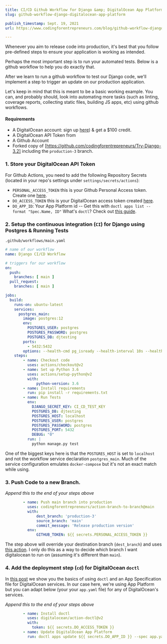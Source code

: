 ```yaml
---
title: CI/CD Github Workflow for Django &amp; DigitalOcean App Platform
slug: github-workflow-django-digitalocean-app-platform

publish_timestamp: Sept. 19, 2021
url: https://www.codingforentrepreneurs.com/blog/github-workflow-django-digitalocean-app-platform/

---
```


Whenever you aim to release code into production, it's best that you follow pre-defined steps to ensure your application is working as intended.

Perhaps the most important step is to run your automated tests. Below is a github workflow to help you do exactly that.

After we learn to run a github workflow to test our Django code, we'll implement a step to trigger an update on our production application.

Let's keep in mind that this is meant to be a basic working example. You can, and probably should, look into automating more tasks (such as linting, coverage reports, collecting static files, building JS apps, etc) using github workflows.

#### Requirements
- A DigitalOcean account: sign up [here](https://do.co/cfe-sh)) & get a $100 credit.
- A DigitalOcean API Token from 
- A Github Account
- Forked copy of [https://github.com/codingforentrepreneurs/Try-Django-3.2] including the `production-3` branch.


### 1. Store your DigitalOcean API Token

For Github Actions, you need to add the following Repository Secrets (located in your repo's settings under `settings/secrets/actions`):

- `PERSONAL_ACCESS_TOKEN` this is your Github Personal Access token. Create one [here](https://github.com/settings/tokens).
- `DO_ACCESS_TOKEN` this is your DigitalOcean access token created [here](https://cloud.digitalocean.com/account/api/tokens ).
- `DO_APP_ID`:  Your App Platform id -- Get this with `doctl apps list --format "Spec.Name, ID"` What's `doctl`? Check out [this guide](https://www.codingforentrepreneurs.com/blog/getting-started-with-digitalocean-cli-doctl-django).


### 2. Setup the continuous integration (`CI`) for Django using Postgres & Running Tests

`.github/workflows/main.yaml`
```yaml
# name of our workflow
name: Django CI/CD Workflow

# triggers for our workflow
on:
  push:
    branches: [ main ]
  pull_request:
    branches: [ main ]

jobs:
  build:
    runs-on: ubuntu-latest
    services:
      postgres_main:
        image: postgres:12
        env:
          POSTGRES_USER: postgres
          POSTGRES_PASSWORD: postgres
          POSTGRES_DB: djtesting
        ports:
          - 5432:5432
        options: --health-cmd pg_isready --health-interval 10s --health-timeout 5s --health-retries 5
    steps:
        - name: Checkout code
          uses: actions/checkout@v2
        - name: Set up Python 3.6
          uses: actions/setup-python@v2
          with:
              python-version: 3.6
        - name: Install requirements
          run: pip install -r requirements.txt
        - name: Run Tests
          env:
            DJANGO_SECRET_KEY: CI_CD_TEST_KEY
            POSTGRES_DB: djtesting
            POSTGRES_HOST: localhost
            POSTGRES_USER: postgres
            POSTGRES_PASSWORD: postgres
            POSTGRES_PORT: 5432
            DEBUG: "0"
          run: |
            python manage.py test
```
One of the biggest keys here is that the `POSTGRES_HOST` is set to `localhost` and not the workflow service declaration `postgres_main`. Much of the service configuration emulates `docker-compose` but it's not an exact match while using.


### 3. Push Code to a new Branch.
_Append this to the end of your steps above_
```yaml
        - name: Push main branch into production
          uses: codingforentrepreneurs/action-branch-to-branch@main
          with:
              dest_branch: 'production-3'
              source_branch: 'main'
              commit_message: 'Release production version'
          env:
              GITHUB_TOKEN: ${{ secrets.PERSONAL_ACCESS_TOKEN }}
```
The step above will override your destination branch (`dest_branch`) and uses [this action](https://github.com/codingforentrepreneurs/action-branch-to-branch). I only do this as a way to decide which branch I want digitalocean to run on (assuming it's different than `main`).

### 4. Add the deployment step (`cd`) for DigitalOcean `doctl`

In [this post](https://www.codingforentrepreneurs.com/blog/getting-started-with-digitalocean-cli-doctl-django) we show you the basics of using `doctl` and an App Specification file for DigitalOcean services. In our case here, we're using App Platform but you can adapt below (your your `app.yaml` file) for any of DigitalOcean's services.


_Append this to the end of your steps above_
```yaml
        - name: Install doctl
          uses: digitalocean/action-doctl@v2
          with:
            token: ${{ secrets.DO_ACCESS_TOKEN }}
        - name: Update DigitalOcean App Platform
          run: doctl apps update ${{ secrets.DO_APP_ID }} --spec app.yaml
```